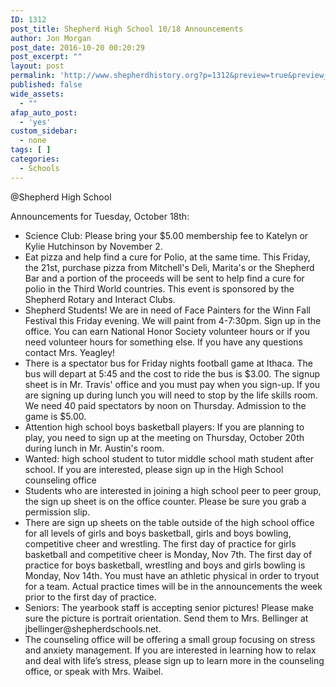 ```yaml
---
ID: 1312
post_title: Shepherd High School 10/18 Announcements
author: Jon Morgan
post_date: 2016-10-20 00:20:29
post_excerpt: ""
layout: post
permalink: 'http://www.shepherdhistory.org?p=1312&preview=true&preview_id=1312'
published: false
wide_assets:
  - ""
afap_auto_post:
  - 'yes'
custom_sidebar:
  - none
tags: [ ]
categories:
  - Schools
---
```

@Shepherd High School

Announcements for Tuesday, October 18th:

<ul>
<li>Science Club: Please bring your $5.00 membership fee to Katelyn or Kylie Hutchinson by November 2.</li>
<li>Eat pizza and help find a cure for Polio, at the same time. This Friday, the 21st, purchase pizza from Mitchell's Deli, Marita's or the Shepherd Bar and a portion of the proceeds will be sent to help find a cure for polio in the Third World countries. This event is sponsored by the Shepherd Rotary and Interact Clubs.</li>
<li>Shepherd Students! We are in need of Face Painters for the Winn Fall Festival this Friday evening. We will paint from 4-7:30pm. Sign up in the office. You can earn National Honor Society volunteer hours or if you need volunteer hours for something else. If you have any questions contact Mrs. Yeagley!</li>
<li>There is a spectator bus for Friday nights football game at Ithaca. The bus will depart at 5:45 and the cost to ride the bus is $3.00. The signup sheet is in Mr. Travis' office and you must pay when you sign-up. If you are signing up during lunch you will need to stop by the life skills room. We need 40 paid spectators by noon on Thursday. Admission to the game is $5.00.</li>
<li>Attention high school boys basketball players: If you are planning to play, you need to sign up at the meeting on Thursday, October 20th during lunch in Mr. Austin's room.</li>
<li>Wanted: high school student to tutor middle school math student after school. If you are interested, please sign up in the High School counseling office</li>
<li>Students who are interested in joining a high school peer to peer group, the sign up sheet is on the office counter. Please be sure you grab a permission slip.</li>
<li>There are sign up sheets on the table outside of the high school office for all levels of girls and boys basketball, girls and boys bowling, competitive cheer and wrestling. The first day of practice for girls basketball and competitive cheer is Monday, Nov 7th. The first day of practice for boys basketball, wrestling and boys and girls bowling is Monday, Nov 14th. You must have an athletic physical in order to tryout for a team. Actual practice times will be in the announcements the week prior to the first day of practice.</li>
<li>Seniors: The yearbook staff is accepting senior pictures! Please make sure the picture is portrait orientation. Send them to Mrs. Bellinger at jbellinger@shepherdschools.net.</li>
<li>The counseling office will be offering a small group focusing on stress and anxiety management. If you are interested in learning how to relax and deal with life’s stress, please sign up to learn more in the counseling office, or speak with Mrs. Waibel.</li>
</ul>